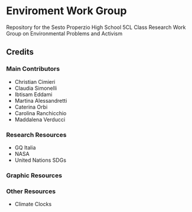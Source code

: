 # **Enviroment Work Group**
Repository for the Sesto Properzio High School 5CL Class Research Work Group on Environmental Problems and Activism

## Credits
### Main Contributors
* Christian Cimieri
* Claudia Simonelli
*  Ibtisam Eddami
*  Martina Alessandretti
*  Caterina Orbi
*  Carolina Ranchicchio
*  Maddalena Verducci

### Research Resources
* GQ Italia
* NASA
* United Nations SDGs


### Graphic Resources

### Other Resources

*  Climate Clocks
